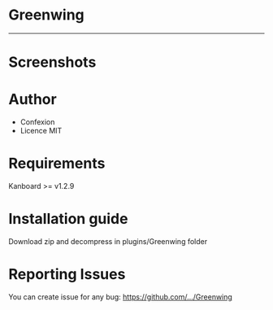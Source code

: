 # Greenwing

<hr>

# Screenshots


# Author

* Confexion
* Licence MIT

# Requirements

Kanboard >= v1.2.9

# Installation guide

Download zip and decompress in plugins/Greenwing folder

# Reporting Issues

You can create issue for any bug: https://github.com/.../Greenwing

